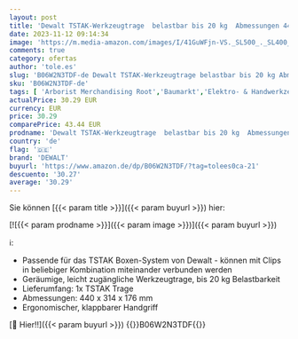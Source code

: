 ```yaml
---
layout: post
title: 'Dewalt TSTAK-Werkzeugtrage  belastbar bis 20 kg  Abmessungen 440 x 314 x 176 mm  klappbarer Handgriff  DWST1-71228'
date: 2023-11-12 09:14:34
image: 'https://m.media-amazon.com/images/I/41GuWFjn-VS._SL500_._SL400_.jpg'
comments: true
category: ofertas
author: 'tole.es'
slug: 'B06W2N3TDF-de Dewalt TSTAK-Werkzeugtrage belastbar bis 20 kg Abmessungen...'
sku: 'B06W2N3TDF-de'
tags: [ 'Arborist Merchandising Root','Baumarkt','Elektro- & Handwerkzeuge','Mengenrabatte','Mengenrabatte auf ausgewählte Produkte','Self Service','Special Features Stores','Stores','Werkzeugaufbewahrung','Werkzeugkästen','dewalt','e26659c6-d1cd-45cb-800b-2f9b432b8572_0','e26659c6-d1cd-45cb-800b-2f9b432b8572_6701','e26659c6-d1cd-45cb-800b-2f9b432b8572_8801','🇩🇪', ]
actualPrice: 30.29 EUR
currency: EUR
price: 30.29
comparePrice: 43.44 EUR
prodname: 'Dewalt TSTAK-Werkzeugtrage  belastbar bis 20 kg  Abmessungen 440 x 314 x 176 mm  klappbarer Handgriff  DWST1-71228'
country: 'de'
flag: '🇩🇪'
brand: 'DEWALT'
buyurl: 'https://www.amazon.de/dp/B06W2N3TDF/?tag=tolees0ca-21'
descuento: '30.27'
average: '30.29'
---
```


Sie können [{{< param title >}}]({{< param buyurl >}}) hier:

[![{{< param prodname >}}]({{< param image >}})]({{< param buyurl >}})

ℹ️:

- Passende für das TSTAK Boxen-System von Dewalt - können mit Clips in beliebiger Kombination miteinander verbunden werden
- Geräumige, leicht zugängliche Werkzeugtrage, bis 20 kg Belastbarkeit
- Lieferumfang: 1x TSTAK Trage
- Abmessungen: 440 x 314 x 176 mm
- Ergonomischer, klappbarer Handgriff

[🛒 Hier!!]({{< param buyurl >}})
{{<world>}}B06W2N3TDF{{</world>}}

